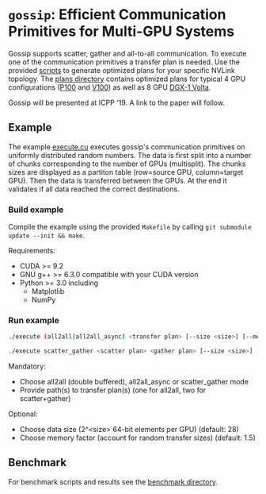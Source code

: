 # `gossip`: Efficient Communication Primitives for Multi-GPU Systems

Gossip supports scatter, gather and all-to-all communication. To execute one of the communication primitives a transfer plan is needed. Use the provided [scripts](scripts) to generate optimized plans for your specific NVLink topology. The [plans directory](plans) contains optimized plans for typical 4 GPU configurations ([P100](gossip/plans/p100_quad_opt/) and [V100](gossip/plans/v100_quad_opt/)) as well as 8 GPU [DGX-1 Volta](gossip/plans/dgx1_opt).

Gossip will be presented at ICPP '19. A link to the paper will follow.

## Example

The example [execute.cu](execute.cu) executes gossip's communication primitives on uniformly distributed random numbers. The data is first split into a number of chunks corresponding to the number of GPUs (multisplit). The chunks sizes are displayed as a partiton table (row=source GPU, column=target GPU). Then the data is transferred between the GPUs. At the end it validates if all data reached the correct destinations.

### Build example

Compile the example using the provided `Makefile` by calling `git submodule update --init && make`.

Requirements:

- CUDA >= 9.2
- GNU g++ >= 6.3.0 compatible with your CUDA version
- Python >= 3.0 including
  - Matplotlib
  - NumPy

### Run example

```bash
./execute (all2all|all2all_async) <transfer plan> [--size <size>] [--memory-factor <factor>]

./execute scatter_gather <scatter plan> <gather plan> [--size <size>] [--memory-factor <factor>]
```

Mandatory:

- Choose all2all (double buffered), all2all_async or scatter_gather mode
- Provide path(s) to transfer plan(s) (one for all2all, two for scatter+gather)

Optional:

- Choose data size (2^\<size\> 64-bit elements per GPU) (default: 28)
- Choose memory factor (account for random transfer sizes) (default: 1.5)

## Benchmark

For benchmark scripts and results see the [benchmark directory](benchmark).

